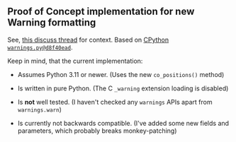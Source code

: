 ## Proof of Concept implementation for new Warning formatting

See, [this discuss thread](https://discuss.python.org/t/default-warning-formatting-improvements/16006) for context. Based on [CPython `warnings.py@d8f40ead`](https://github.com/python/cpython/blob/d8f40ead92b5a973cff3a30482a7659d3b46b1ba/Lib/warnings.py).

Keep in mind, that the current implementation:

- Assumes Python 3.11 or newer.
  (Uses the new `co_positions()` method)

- Is written in pure Python.
  (The C `_warning` extension loading is disabled)

- Is **not** well tested.
  (I haven't checked any `warnings` APIs apart from `warnings.warn`)

- Is currently not backwards compatible.
  (I've added some new fields and parameters, which probably breaks monkey-patching)
